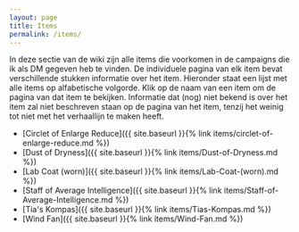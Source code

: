 ```yaml
---
layout: page
title: Items
permalink: /items/
---
```


In deze sectie van de wiki zijn alle items die voorkomen in de campaigns die ik als DM gegeven heb te vinden. De individuele pagina van elk item bevat verschillende stukken informatie over het item. Hieronder staat een lijst met alle items op alfabetische volgorde. Klik op de naam van een item om de pagina van dat item te bekijken. Informatie dat (nog) niet bekend is over het item zal niet beschreven staan op de pagina van het item, tenzij het weinig tot niet met het verhaallijn te maken heeft.

* [Circlet of Enlarge Reduce]({{ site.baseurl }}{% link items/circlet-of-enlarge-reduce.md %})
* [Dust of Dryness]({{ site.baseurl }}{% link items/Dust-of-Dryness.md %})
* [Lab Coat (worn)]({{ site.baseurl }}{% link items/Lab-Coat-(worn).md %})
* [Staff of Average Intelligence]({{ site.baseurl }}{% link items/Staff-of-Average-Intelligence.md %})
* [Tia's Kompas]({{ site.baseurl }}{% link items/Tias-Kompas.md %})
* [Wind Fan]({{ site.baseurl }}{% link items/Wind-Fan.md %})